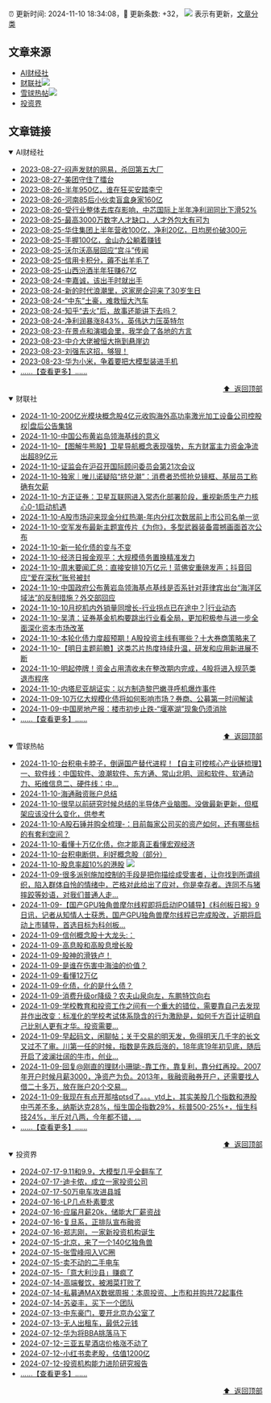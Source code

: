 ##

:alarm_clock: 更新时间: 2024-11-10 18:34:08，:rocket: 更新条数: +32， ![](/assets/dot.png) 表示有更新，[文章分类](/TAGS.md)

## 文章来源

- [AI财经社](#ai财经社)  
- [财联社](#财联社)![](/assets/dot.png)   
- [雪球热帖](#雪球热帖)![](/assets/dot.png)   
- [投资界](#投资界)  

## 文章链接

<details open>
<summary id="ai财经社">
 AI财经社
</summary>


- [2023-08-27-闷声发财的网易，杀回第五大厂](https://www.aicaijing.com.cn/article/18610)  
- [2023-08-27-美团守住了擂台](https://www.aicaijing.com.cn/article/18611)  
- [2023-08-26-半年950亿，谁在狂买安踏李宁](https://www.aicaijing.com.cn/article/18607)  
- [2023-08-26-河南85后小伙卖盲盒身家160亿](https://www.aicaijing.com.cn/article/18608)  
- [2023-08-26-受行业整体去库存影响，中芯国际上半年净利润同比下滑52%](https://www.aicaijing.com.cn/article/18609)  
- [2023-08-25-最高3000万数字人才缺口，人才外包大有可为](https://www.aicaijing.com.cn/article/18601)  
- [2023-08-25-华住集团上半年营收100亿，净利20亿，日均房价破300元](https://www.aicaijing.com.cn/article/18602)  
- [2023-08-25-手握100亿，金山办公躺着赚钱](https://www.aicaijing.com.cn/article/18603)  
- [2023-08-25-沃尔沃高层回应“宫斗”传闻](https://www.aicaijing.com.cn/article/18604)  
- [2023-08-25-信用卡积分，薅不出羊毛了](https://www.aicaijing.com.cn/article/18605)  
- [2023-08-25-山西汾酒半年狂赚67亿](https://www.aicaijing.com.cn/article/18606)  
- [2023-08-24-李嘉诚，该出手时就出手](https://www.aicaijing.com.cn/article/18596)  
- [2023-08-24-新的时代浪潮里，这家房企迎来了30岁生日](https://www.aicaijing.com.cn/article/18597)  
- [2023-08-24-“中东”土豪，难救恒大汽车](https://www.aicaijing.com.cn/article/18598)  
- [2023-08-24-知乎“去火”后，故事还能讲下去吗？](https://www.aicaijing.com.cn/article/18599)  
- [2023-08-24-净利润暴涨843%，英伟达力压英特尔](https://www.aicaijing.com.cn/article/18600)  
- [2023-08-23-在景点和演唱会里，我学会了各地的方言](https://www.aicaijing.com.cn/article/18591)  
- [2023-08-23-中介大佬被恒大拖到悬崖边](https://www.aicaijing.com.cn/article/18592)  
- [2023-08-23-刘强东这招，够狠！](https://www.aicaijing.com.cn/article/18593)  
- [2023-08-23-华为小米，争着要把大模型装进手机](https://www.aicaijing.com.cn/article/18594)  
- [......【查看更多】......](/details/AI财经社.md)

<div align="right"><a href="#文章来源">⬆ &nbsp;返回顶部</a></div>
</details>

<details open>
<summary id="财联社">
 财联社
</summary>


- [2024-11-10-200亿光模块概念股4亿元收购海外高功率激光加工设备公司控股权|盘后公告集锦](https://www.cls.cn/detail/1854065)  
- [2024-11-10-中国公布黄岩岛领海基线的意义](https://www.cls.cn/detail/1854054)  
- [2024-11-10-【图解牛熊股】卫星导航概念表现强势，东方财富主力资金净流出超89亿元](https://www.cls.cn/detail/1854039)  
- [2024-11-10-证监会在沪召开国际顾问委员会第21次会议](https://www.cls.cn/detail/1854008)  
- [2024-11-10-独家｜唯儿诺疑陷“挤兑潮”：消费者恐慌抢兑镜框、基层员工称确有欠薪](https://www.cls.cn/detail/1853954)  
- [2024-11-10-方正证券：卫星互联网进入常态化部署阶段，重视新质生产力核心0-1启动机遇](https://www.cls.cn/detail/1829490)  
- [2024-11-10-A股市场迎来现金分红热潮-年内分红次数居前上市公司名单一览](https://www.cls.cn/detail/1852696)  
- [2024-11-10-空军发布最新主题宣传片《为你》，多型武器装备震撼画面首次公布](https://www.cls.cn/detail/1830963)  
- [2024-11-10-新一轮化债的变与不变](https://www.cls.cn/detail/1830964)  
- [2024-11-10-经济日报金观平：大规模债务置换精准发力](https://www.cls.cn/detail/1853903)  
- [2024-11-10-周末要闻汇总：直接安排10万亿元！蓝佛安重磅发声；抖音回应“爱在深秋”账号被封](https://www.cls.cn/detail/1853948)  
- [2024-11-10-中国政府公布黄岩岛领海基点基线是否系针对菲律宾出台“海洋区域法”的反制措施？外交部回应](https://www.cls.cn/detail/1853982)  
- [2024-11-10-10月挖机内外销量同增长-行业拐点已在途中？|行业动态](https://www.cls.cn/detail/1853931)  
- [2024-11-10-吴清：证券基金机构要跳出行业看全局，更加积极参与进一步全面深化资本市场改革](https://www.cls.cn/detail/1854085)  
- [2024-11-10-本轮化债力度超预期！A股投资主线有哪些？十大券商策略来了](https://www.cls.cn/detail/1854082)  
- [2024-11-10-【明日主题前瞻】这类芯片热度持续升温，研发和应用新进展不断](https://www.cls.cn/detail/1854030)  
- [2024-11-10-明起停牌！资金占用清收未在整改期内完成，4股将进入规范类退市程序](https://www.cls.cn/detail/1854052)  
- [2024-11-10-内塔尼亚胡证实：以方制造黎巴嫩寻呼机爆炸事件](https://www.cls.cn/detail/1854138)  
- [2024-11-09-10万亿大规模化债将如何影响市场？券商、公募第一时间解读](https://www.cls.cn/detail/1853648)  
- [2024-11-09-中国房地产报：楼市初步止跌-“堰塞湖”现象仍须消除](https://www.cls.cn/detail/1853643)  
- [......【查看更多】......](/details/财联社.md)

<div align="right"><a href="#文章来源">⬆ &nbsp;返回顶部</a></div>
</details>

<details open>
<summary id="雪球热帖">
 雪球热帖
</summary>


- [2024-11-10-台积电卡脖子，倒逼国产替代进程！【自主可控核心产业链梳理】一、软件线：中国软件、浪潮软件、东方通、常山北明、润和软件、软通动力、拓维信息二、硬件线：中...](https://xueqiu.com/4240950654/312008463)  
- [2024-11-10-海通融资账户总结](https://xueqiu.com/6876843497/312001226)  
- [2024-11-10-很早以前研究时候总结的半导体产业脑图。没做最新更新，但框架应该没什么变化，供参考](https://xueqiu.com/5235921801/312010293)  
- [2024-11-10-A股石锤并购全梳理-：目前每家公司买的资产如何，还有哪些标的有套利空间？](https://xueqiu.com/3576712780/312011954)  
- [2024-11-10-看懂十万亿化债，你才能真正看懂宏观经济](https://xueqiu.com/7318086163/311999302)  
- [2024-11-10-台积电断供，利好概念股（部分）](https://xueqiu.com/3119009799/312011428)  
- [2024-11-10-股息率超10%的港股](https://xueqiu.com/2518215040/312039711) ![](/assets/new.png)  
- [2024-11-09-很多派别施加控制的手段是把你描绘成受害者，让你找到所谓组织，陷入群体自怜的情绪中，芒格对此给出了应对，你是幸存者。连同不与猪摔跤等妙语，对我们普通人走...](https://xueqiu.com/1965894836/311979527)  
- [2024-11-09-【国产GPU独角兽摩尔线程即将启动IPO辅导】《科创板日报》9日讯，记者从知情人士获悉，国产GPU独角兽摩尔线程已完成股改，近期将启动上市辅导，首选目标为科创板...](https://xueqiu.com/5124430882/311967523)  
- [2024-11-09-信创概念股十大龙头:：](https://xueqiu.com/2340613631/311952948)  
- [2024-11-09-高息股和高股息增长股](https://xueqiu.com/8164125924/311955496)  
- [2024-11-09-股神的滑铁卢！](https://xueqiu.com/5642562501/311955335)  
- [2024-11-09-是谁在伤害中海油的价值？](https://xueqiu.com/1490292536/311938529)  
- [2024-11-09-看懂12万亿](https://xueqiu.com/7516820417/311937522)  
- [2024-11-09-化债，化的是什么债？](https://xueqiu.com/5134180512/311928553)  
- [2024-11-09-消费升级or降级？农夫山泉向左，东鹏特饮向右](https://xueqiu.com/4381703788/311955614)  
- [2024-11-09-学校教育和投资工作之间有一个重大的错位，需要靠自己去发现并作出改变：标准化的学校考试体系隐含的行为激励是，如何千方百计证明自己比别人更有才华。投资需要...](https://xueqiu.com/1556808774/311925028)  
- [2024-11-09-早起码文，闲聊帖；关于交易的明天发，免得明天几千字的长文又过不了审。川第一任的时候，指数是先跌后涨的，18年底19年初见底，随后开启了波澜壮阔的牛市，创业...](https://xueqiu.com/8740756364/311927889)  
- [2024-11-09-回复@刚直的理财小珊瑚:-靠工作，靠复利，靠分红再投。2007年开户时候月薪3000，净资产为负。2013年，我融资融券开户，还需要找人借二十多万，放在账户20个交易...](https://xueqiu.com/4111857140/311937494)  
- [2024-11-09-我现在有点开那啥ptsd了。。。ytd上，其实美股几个指数和港股中丐差不多，纳斯达克28%，恒生国企指数29%，标普500-25%+，恒生科技24%，半斤对八两，今年都不错，...](https://xueqiu.com/7286388299/311933545)  
- [......【查看更多】......](/details/雪球热帖.md)

<div align="right"><a href="#文章来源">⬆ &nbsp;返回顶部</a></div>
</details>

<details open>
<summary id="投资界">
 投资界
</summary>


- [2024-07-17-9.11和9.9，大模型几乎全翻车了](https://posts.careerengine.us/p/6697778c44726b29bffa3a09)  
- [2024-07-17-迪卡侬，成立一家投资公司](https://posts.careerengine.us/p/6697778c44726b29bffa3a01)  
- [2024-07-17-50万电车攻进县城](https://posts.careerengine.us/p/6697779c831e1d29eea44253)  
- [2024-07-16-LP几点朴素要求](https://posts.careerengine.us/p/669636a8720ed522248054dc)  
- [2024-07-16-应届月薪20k，储能大厂薪资战](https://posts.careerengine.us/p/669636a8720ed522248054d4)  
- [2024-07-16-复旦系，正排队宣布融资](https://posts.careerengine.us/p/66963699cb38e136a496986c)  
- [2024-07-16-郑志刚，一家新投资机构诞生](https://posts.careerengine.us/p/66963699cb38e136a4969874)  
- [2024-07-15-北京，来了一个140亿独角兽](https://posts.careerengine.us/p/6694db59a0c3ac562b61f9af)  
- [2024-07-15-张雪峰闯入VC圈](https://posts.careerengine.us/p/6694db59a0c3ac562b61f9b7)  
- [2024-07-15-卖不动的二手电车](https://posts.careerengine.us/p/6694db6836b2f1565d9b541a)  
- [2024-07-15-「意大利沙县」赚疯了](https://posts.careerengine.us/p/6694db6836b2f1565d9b5422)  
- [2024-07-14-高端餐饮，被湘菜打败了](https://posts.careerengine.us/p/6693862333c6e710d0bf9dc4)  
- [2024-07-14-私募通MAX数据周报：本周投资、上市和并购共72起事件](https://posts.careerengine.us/p/6693862333c6e710d0bf9dcc)  
- [2024-07-14-苏姿丰，买下一个团队](https://posts.careerengine.us/p/6693861481427510b2b9c123)  
- [2024-07-13-中东豪门，要开北京办公室了](https://posts.careerengine.us/p/66922794a876f80d113b51fe)  
- [2024-07-13-无人出租车，最低2元钱](https://posts.careerengine.us/p/669227b82202ae0dfac5d713)  
- [2024-07-12-华为将BBA挑落马下](https://posts.careerengine.us/p/6690a6c68082df14ead7eaac)  
- [2024-07-12-三亚五星酒店价格涨不动了](https://posts.careerengine.us/p/6690a6c68082df14ead7eaa4)  
- [2024-07-12-小红书卖老股，估值1200亿](https://posts.careerengine.us/p/6690a6b756b00014bcc00e8f)  
- [2024-07-12-投资机构能力进阶研究报告](https://posts.careerengine.us/p/6690a6b756b00014bcc00e87)  
- [......【查看更多】......](/details/投资界.md)

<div align="right"><a href="#文章来源">⬆ &nbsp;返回顶部</a></div>
</details>
